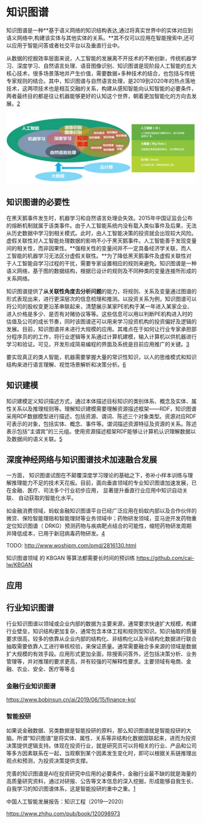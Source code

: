 # 知识图谱

知识图谱是一种**基于语义网络的知识结构表达,通过将真实世界中的实体对应到语义网络中,构建该实体与其他实体的关系。**其不仅可以应用在智能搜索中,还可以应用于智能问答或者社交平台以及垂直行业中。

从数据的挖掘效率层面来说，人工智能的发展离不开技术的不断创新，传统机器学习、深度学习、自然语言处理、语音图像识别、知识图谱是现阶段人工智能的五大核心技术，很多场景落地并产生价值，需要数据+多种技术的结合，也包括与传统专家规则的结合。其中，知识图谱与自然语言处理，是2019到2020年的热点落地技术，这两项技术也是相互交融的关系，构建从感知智能向认知智能的必要条件，两者最终目的都是往让机器能够更好的认知这个世界，朝着更加智能化的方向去发展。[2]

![知识图谱与AI的关系](../img/knowledge_map_in_AI.png)

## 知识图谱的必要性

在黑天鹅事件发生时，机器学习和自然语言处理会失效。2015年中国证监会公布的熔断机制就属于该类事件。由于人工智能系统内没有载入类似事件及后果，无法从历史数据中学习到相关模式。此时，由人工智能决策的投资就会出现较大风险。虚假关联性对人工智能处理数据的影响不小于黑天鹅事件。人工智能善于发现变量间的相关性，而非因果性。**强相关性的变量间并不一定具备经济学关联，而人工智能的机器学习无法区分虚假关联性。**为了降低黑天鹅事件及虚假关联性对于人工智能自学习过程的干扰，需要专家设置相应的规则来避免。知识图谱是一种语义网络，基于图的数据结构，根据已设计的规则及不同种类的变量连接所形成的关系网络。

知识图谱提供了**从关联性角度去分析问题**的能力，将规则、关系及变量通过图谱的形式表现出来，进行更深层次的信息梳理和推测。以投资关系为例，知识图谱可以将公司的股权变更沿革串联起来，清楚展示某家PE机构于某一年进入某家企业、进入价格是多少、是否有对赌协议等等。这些信息可以用以判断PE机构进入时的估值及公司的成长节奏，同时该图谱还可以用来学习投资机构的投资偏好及逻辑的发展。目前，知识图谱并未进行大规模的应用。其难点在于如何让行业专家承担部分程序员的的工作，将行业逻辑等关系通过计算机建模，输入计算机以供机器进行学习和验证。可见，开发形成简易编程的界面及系统是目前应用推广的关键。[3]

要实现真正的类人智能，机器需要掌握大量的常识性知识，以人的思维模式和知识结构来进行语言理解、视觉场景解析和决策分析。[6]

## 知识建模

知识建模定义知识描述方式，通过本体描述目标知识的类别体系、概念及实体、属性关系以及推理规则等。理解知识建模需要理解资源描述框架——RDF，知识图谱采用RDF数据模型进行描述，包括资源、谓词、陈述三个对象类型。资源对应RDF可表示的对象，包括实体、概念、事件等。谓词描述资源特征及资源的关系。陈述表示包括“主谓宾”的三元组。使用资源描述框架RDF能够让计算机认识理解数据以及数据间的语义关联。[5]

## 深度神经网络与知识图谱技术加速融合发展

一方面， 知识图谱试图在不颠覆深度学习理论的基础之下，弥补小样本训练与理解推理能力不足的技术天花板。目前，面向垂直领域的专业知识图谱加速发展，已在金融、医疗、司法多个行业初步应用， 显著提升垂直行业应用中知识自动关联、 自动获取的智能化水平。

如金融消费领域，蚂蚁金融知识图谱平台已经广泛应用在蚂蚁内部以及合作伙伴的微贷、保险智能理赔和智能理财等业务领域中；药物研发领域，亚马逊开发药物重定位知识图谱（ DRKG）预测药物与疾病靶点结合的可能性，缩短药物研发周期并降低成本，已用于新冠病毒药物研发。[4]


TODO:
http://www.woshipm.com/pmd/2816130.html

知识图谱领域 的 KBGAN 等算法都需要长时间的预训练 https://github.com/cai-lw/KBGAN

## 应用

## 行业知识图谱

行业知识图谱以领域或企业内部的数据为主要来源，通常要求快速扩大规模，构建行业壁垒，知识结构更加复杂，通常包含本体工程和规则型知识。知识抽取的质量要求很高，较多的依靠从企业内部的结构化、非结构化以及半结构化数据进行联合抽取需要依靠人工进行审核校验，来保证质量。通常需要融合多来源的领域是数据扩大规模的有效手段。应用形式更加全面，除搜索问答外，还包括决策分析、业务管理等，并对推理的要求更高，并有较强的可解释性要求。主要领域有电商、金融、农业、安全、医疗等等.[6]

### 金融行业知识图谱

https://www.bobinsun.cn/ai/2019/06/15/finance-kg/

### 智能投研

如果说金融数据、另类数据是智能投研的原料，那么知识图谱就是智能投研的大脑。所谓“知识图谱”是将实体、属性、关系等非结构化数据固联起来，进而为投资决策提供逻辑支持。体现在投资行业，就是研究员可以将相关的行业、产品和公司等多方因素联系在一起，当观察到某个因素发生变化时，即可以根据关系链推理出观点和预测，为投资决策提供支撑。

完善的知识图谱是AI在投资研究中应用的必要条件，金融行业最不缺的就是海量的高质量研究资料，通过对研报、公告等文本信息的深入挖掘，形成能够自我生长、自我学习的知识图谱体系，这是智能投研的重中之重。[1]

中国人工智能发展报告：知识工程（2019—2020）

https://www.zhihu.com/pub/book/120098973

[1]: https://www.jianshu.com/p/d15703c14cd5
[2]: https://www.weiyangx.com/351456.html
[3]: http://www.cstf.org.cn/newsdetail.asp?types=36&num=1165
[4]: https://www.jiemian.com/article/6005288.html
[5]: https://dingdang.qq.com/doc/page/29
[6]: https://www.bobinsun.cn/works/2018/12/10/Development-Knowledge/
